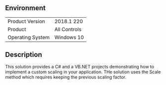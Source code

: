 ## Environment
<table>
    <tr>
        <td>Product Version</td>
        <td>2018.1 220</td>
    </tr>
    <tr>
        <td>Product</td>
        <td>All Controls</td>
    </tr>
     <tr>
        <td>Operating System</td>
        <td>Windows 10</td>
    </tr>
</table>


## Description 

This solution provides a C# and a VB.NET projects demonstrating how to implement a custom scaling in your application. THe solution uses the Scale method which requires keeping the previous scaling factor.